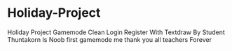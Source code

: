 # Holiday-Project
Holiday Project Gamemode Clean Login Register With Textdraw By Student Thuntakorn Is Noob first gamemode me thank you all teachers Forever
